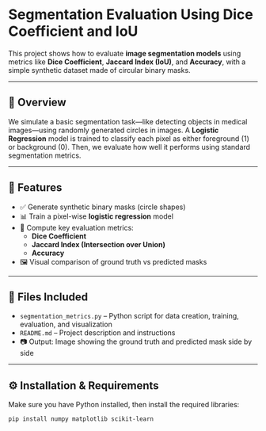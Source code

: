 # Segmentation Evaluation Using Dice Coefficient and IoU

This project shows how to evaluate **image segmentation models** using metrics like **Dice Coefficient**, **Jaccard Index (IoU)**, and **Accuracy**, with a simple synthetic dataset made of circular binary masks.

---

## 📌 Overview

We simulate a basic segmentation task—like detecting objects in medical images—using randomly generated circles in images. A **Logistic Regression** model is trained to classify each pixel as either foreground (1) or background (0). Then, we evaluate how well it performs using standard segmentation metrics.

---

## 🚀 Features

- ✅ Generate synthetic binary masks (circle shapes)
- 📊 Train a pixel-wise **logistic regression** model
- 📐 Compute key evaluation metrics:
  - **Dice Coefficient**
  - **Jaccard Index (Intersection over Union)**
  - **Accuracy**
- 🖼️ Visual comparison of ground truth vs predicted masks

---

## 📁 Files Included

- `segmentation_metrics.py` – Python script for data creation, training, evaluation, and visualization
- `README.md` – Project description and instructions
- 📷 Output: Image showing the ground truth and predicted mask side by side

---

## ⚙️ Installation & Requirements

Make sure you have Python installed, then install the required libraries:

```bash
pip install numpy matplotlib scikit-learn
